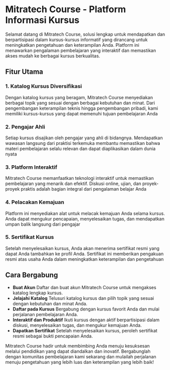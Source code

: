 # Mitratech Course - Platform Informasi Kursus
Selamat datang di Mitratech Course, solusi lengkap untuk mendapatkan dan berpartisipasi dalam kursus-kursus informatif yang dirancang untuk meningkatkan pengetahuan dan keterampilan Anda. Platform ini menawarkan pengalaman pembelajaran yang interaktif dan memastikan akses mudah ke berbagai kursus berkualitas.

## Fitur Utama
### 1. Katalog Kursus Diversifikasi
Dengan katalog kursus yang beragam, Mitratech Course menyediakan berbagai topik yang sesuai dengan berbagai kebutuhan dan minat. Dari pengembangan keterampilan teknis hingga pengembangan pribadi, kami memiliki kursus-kursus yang dapat memenuhi tujuan pembelajaran Anda

### 2. Pengajar Ahli
Setiap kursus disajikan oleh pengajar yang ahli di bidangnya. Mendapatkan wawasan langsung dari praktisi terkemuka membantu memastikan bahwa materi pembelajaran selalu relevan dan dapat diaplikasikan dalam dunia nyata

### 3. Platform Interaktif
Mitratech Course memanfaatkan teknologi interaktif untuk memastikan pembelajaran yang menarik dan efektif. Diskusi online, ujian, dan proyek-proyek praktis adalah bagian integral dari pengalaman belajar Anda

### 4. Pelacakan Kemajuan
Platform ini menyediakan alat untuk melacak kemajuan Anda selama kursus. Anda dapat mengukur pencapaian, menyelesaikan tugas, dan mendapatkan umpan balik langsung dari pengajar

### 5. Sertifikat Kursus
Setelah menyelesaikan kursus, Anda akan menerima sertifikat resmi yang dapat Anda tambahkan ke profil Anda. Sertifikat ini memberikan pengakuan resmi atas usaha Anda dalam meningkatkan keterampilan dan pengetahuan

## Cara Bergabung
- **Buat Akun** Daftar dan buat akun Mitratech Course untuk mengakses katalog lengkap kursus.
- **Jelajahi Katalog** Telusuri katalog kursus dan pilih topik yang sesuai dengan kebutuhan dan minat Anda.
- **Daftar pada Kursus** Bergabung dengan kursus favorit Anda dan mulai perjalanan pembelajaran Anda.
- **Interaktif dan Produktif** Ikuti kursus dengan aktif berpartisipasi dalam diskusi, menyelesaikan tugas, dan mengukur kemajuan Anda.
- **Dapatkan Sertifikat** Setelah menyelesaikan kursus, peroleh sertifikat resmi sebagai bukti pencapaian Anda.

Mitratech Course hadir untuk membimbing Anda menuju kesuksesan melalui pendidikan yang dapat diandalkan dan inovatif. Bergabunglah dengan komunitas pembelajaran kami sekarang dan mulailah perjalanan menuju pengetahuan yang lebih luas dan keterampilan yang lebih baik!
